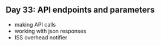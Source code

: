 ## Day 33: API endpoints and parameters

- making API calls
- working with json responses
- ISS overhead notifier
